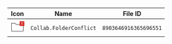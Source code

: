 | Icon | Name | File ID |
| ---  | ---  | ---     |
| ![](Collab.FolderConflict.png) | `Collab.FolderConflict` | `8903646916365696551` |
